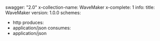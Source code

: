 swagger: "2.0"
x-collection-name: WaveMaker
x-complete: 1
info:
  title: WaveMaker
  version: 1.0.0
schemes:
- http
produces:
- application/json
consumes:
- application/json